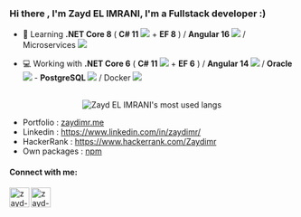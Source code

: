 ### Hi there , I'm Zayd EL IMRANI, I'm a Fullstack developer :)
- 🌱 Learning <strong>.NET Core 8</strong> ( <strong>C# 11</strong>  <img src="https://img.icons8.com/color/24/undefined/c-sharp-logo.png"/> + <strong>EF 8</strong> ) / <strong>Angular 16 <img src="https://img.icons8.com/external-tal-revivo-shadow-tal-revivo/24/undefined/external-angular-a-typescript-based-open-source-web-application-framework-logo-shadow-tal-revivo.png"/></strong> / Microservices <img src="https://img.icons8.com/?size=24&id=DHbACKviPosX&format=png"/></strong>

- 💻 Working with <strong>.NET Core 6</strong> ( <strong>C# 11</strong>  <img src="https://img.icons8.com/color/24/undefined/c-sharp-logo.png"/> + <strong>EF 6</strong> ) / <strong>Angular 14 <img src="https://img.icons8.com/external-tal-revivo-shadow-tal-revivo/24/undefined/external-angular-a-typescript-based-open-source-web-application-framework-logo-shadow-tal-revivo.png"/></strong> / <strong>Oracle <img src="https://img.icons8.com/?size=24&id=39913&format=png"/></strong> - <strong>PostgreSQL <img src="https://img.icons8.com/?size=24&id=JRnxU7ZWP4mi&format=png"/></strong> / Docker <img src="https://img.icons8.com/?size=24&id=22813&format=png"/></strong>


<br/>

<div align="center"><img align="center" src="https://github-readme-stats.vercel.app/api/top-langs/?username=zaydimr&layout=compact" alt="Zayd EL IMRANI's most used langs"/></div>
<div align="center">
</div>

-   Portfolio : [zaydimr.me](https://zaydimr.me/)
-   Linkedin : https://www.linkedin.com/in/zaydimr/
-   HackerRank : https://www.hackerrank.com/Zaydimr
-   Own packages : [npm](https://www.npmjs.com/~zaydimr)

#### Connect with me:
[<img align="left" alt="zayd-elimrani | Instagram" width="35px" src="https://img.icons8.com/fluency/48/ffffff/instagram-new.png" />][instagram]
[<img align="left" alt="zayd-elimrani | Email" width="35px" src="https://img.icons8.com/fluency/48/ffffff/new-post.png" />][Gmail]


[instagram]: https://www.instagram.com/zayd.imr/
[Gmail]: mailto:elimrani.z@gmail.com 
